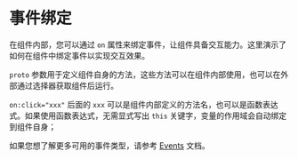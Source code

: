 <template is="exm-article">
<a href="../../publics/examples/bind-event/demo.html" preview></a>
<a href="../../publics/examples/bind-event/test-demo.html" main></a>
</template>

# 事件绑定

在组件内部，您可以通过 `on` 属性来绑定事件，让组件具备交互能力。这里演示了如何在组件中绑定事件以实现交互效果。

`proto` 参数用于定义组件自身的方法，这些方法可以在组件内部使用，也可以在外部通过选择器获取组件后运行。

`on:click="xxx"` 后面的 `xxx` 可以是组件内部定义的方法名，也可以是函数表达式。如果使用函数表达式，无需显式写出 `this` 关键字，变量的作用域会自动绑定到组件自身；

如果您想了解更多可用的事件类型，请参考 [Events](https://developer.mozilla.org/en-US/docs/Web/Events) 文档。
